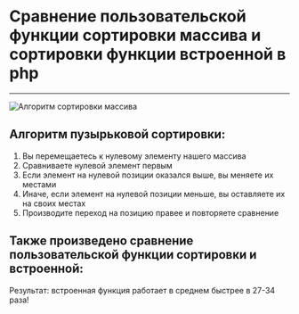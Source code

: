 # Сравнение пользовательской функции сортировки массива и сортировки функции встроенной в php 
***
![Алгоритм сортировки массива](https://konspekta.net/studopediaorg/baza13/101046650275.files/image062.png)

## Алгоритм пузырьковой сортировки:

1. Вы перемещаетесь к нулевому элементу нашего массива
2. Сравниваете нулевой элемент первым
3. Если элемент на нулевой позиции оказался выше, вы меняете их местами
4. Иначе, если элемент на нулевой позиции меньше, вы оставляете их на своих местах
5. Производите переход на позицию правее и повторяете сравнение

## Также произведено сравнение пользовательской функции сортировки и встроенной:

Результат: встроенная функция работает в среднем быстрее в 27-34 раза!
